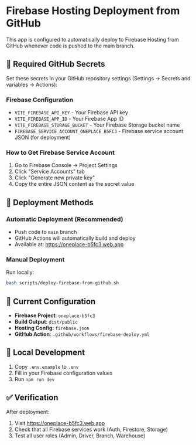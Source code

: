 # Firebase Hosting Deployment from GitHub

This app is configured to automatically deploy to Firebase Hosting from GitHub whenever code is pushed to the main branch.

## 🔑 Required GitHub Secrets

Set these secrets in your GitHub repository settings (Settings → Secrets and variables → Actions):

### Firebase Configuration
- `VITE_FIREBASE_API_KEY` - Your Firebase API key
- `VITE_FIREBASE_APP_ID` - Your Firebase App ID  
- `VITE_FIREBASE_STORAGE_BUCKET` - Your Firebase Storage bucket name
- `FIREBASE_SERVICE_ACCOUNT_ONEPLACE_B5FC3` - Firebase service account JSON (for deployment)

### How to Get Firebase Service Account
1. Go to Firebase Console → Project Settings
2. Click "Service Accounts" tab
3. Click "Generate new private key"
4. Copy the entire JSON content as the secret value

## 🚀 Deployment Methods

### Automatic Deployment (Recommended)
- Push code to `main` branch
- GitHub Actions will automatically build and deploy
- Available at: https://oneplace-b5fc3.web.app

### Manual Deployment
Run locally:
```bash
bash scripts/deploy-firebase-from-github.sh
```

## 📁 Current Configuration

- **Firebase Project**: `oneplace-b5fc3`
- **Build Output**: `dist/public` 
- **Hosting Config**: `firebase.json`
- **GitHub Action**: `.github/workflows/firebase-deploy.yml`

## 🔧 Local Development

1. Copy `.env.example` to `.env`
2. Fill in your Firebase configuration values
3. Run `npm run dev`

## ✅ Verification

After deployment:
1. Visit https://oneplace-b5fc3.web.app
2. Check that all Firebase services work (Auth, Firestore, Storage)
3. Test all user roles (Admin, Driver, Branch, Warehouse)